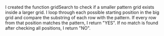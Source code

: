 I created the function gridSearch to check if a smaller pattern grid exists inside a larger grid. I loop through each possible starting position in the big grid and compare the substring of each row with the pattern. If every row from that position matches the pattern, I return "YES". If no match is found after checking all positions, I return "NO".